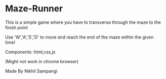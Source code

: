 # Maze-Runner
This is a simple game where you have to transverse through the maze to the finish point

Use 'W','A','S','D' to move and reach the end of the maze within the given time!

Components: html,css,js

(Might not work in chrome browser)

Made By Nikhil Sampangi
